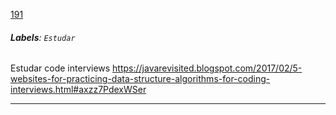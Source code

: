 [191](https://github.com/guilhermeprokisch/ideias/issues/191) 
###### **Labels**: `Estudar`



Estudar code interviews https://javarevisited.blogspot.com/2017/02/5-websites-for-practicing-data-structure-algorithms-for-coding-interviews.html#axzz7PdexWSer



-------------------------------------------------------------------------------

